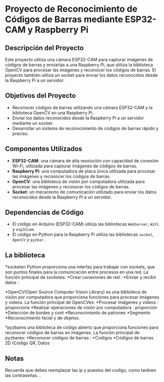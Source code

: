 # Proyecto de Reconocimiento de Códigos de Barras mediante ESP32-CAM y Raspberry Pi


## Descripción del Proyecto

Este proyecto utiliza una cámara ESP32-CAM para capturar imágenes de códigos de barras y enviarlas a una Raspberry Pi, 
que utiliza la biblioteca OpenCV para procesar las imágenes y reconocer los códigos de barras. 
El proyecto también utiliza un socket para enviar los datos reconocidos desde la Raspberry Pi a un servidor.

## Objetivos del Proyecto

* Reconocer códigos de barras utilizando una cámara ESP32-CAM y la biblioteca OpenCV en una Raspberry Pi.
* Enviar los datos reconocidos desde la Raspberry Pi a un servidor mediante un socket.
* Desarrollar un sistema de reconocimiento de códigos de barras rápido y preciso.

## Componentes Utilizados


* **ESP32-CAM**: una cámara de alta resolución con capacidad de conexión Wi-Fi, utilizada para capturar imágenes de códigos de barras.
* **Raspberry Pi**: una computadora de placa única utilizada para procesar las imágenes y reconocer los códigos de barras.
* **OpenCV**: una biblioteca de visión por computadora utilizada para procesar las imágenes y reconocer los códigos de barras.
* **Socket**: un mecanismo de comunicación utilizado para enviar los datos reconocidos desde la Raspberry Pi a un servidor.


## Dependencias de Código

* El código en Arduino (ESP32-CAM) utiliza las bibliotecas `WebServer`, `WiFi` y `esp32cam`.
* El código en Python para la Raspberry Pi utiliza las bibliotecas `socket`, `OpenCV` y `pyzbar`.


## La biblioteca 
*socketen Python proporciona una interfaz para trabajar con sockets, que son puntos finales para la comunicación entre procesos en una red. La función principal de socketes:
*Crear conexiones de red :
*Enviar y recibir datos :

*OpenCV(Open Source Computer Vision Library) es una biblioteca de visión por computadora que proporciona funciones para procesar imágenes y videos. La función principal de OpenCVes:
*Procesar imágenes y vídeos : proporciona
*Realizar operaciones de visión por computadora : proporción
*Detección de bordes y cont
*Reconocimiento de patrones
*Segmento
*Reconocimiento facial y de objetos.

*pyzbares una biblioteca de código abierto que proporciona funciones para reconocer códigos de barras en imágenes. La función principal de pyzbares:
*Reconocer códigos de barras :
*Codigos
*Códigos de barras 2D (Código QR, Datos


## Notas
Recuerda que debes reemplazar las ip y puestos del codigo, como tanbien las contraseñas. 
.
